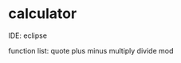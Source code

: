 # calculator
IDE:
    eclipse
    
function list:
    quote
    plus
    minus
    multiply
    divide
    mod
